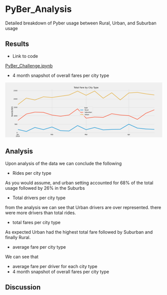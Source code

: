 # __PyBer_Analysis__

Detailed breakdown of Pyber usage between Rural, Urban, and Suburban usage

## Results

- Link to code 

[PyBer_Challenge.ipynb](https://github.com/JasonWilliams88/PyBer_Analysis/blob/main/PyBer_Challenge.ipynb)

- 4 month snapshot of overall fares per city type

![PyBer_fare_summary.png.png](https://github.com/JasonWilliams88/PyBer_Analysis/blob/main/analysis/PyBer_fare_summary.png.png)


## Analysis
Upon analysis of the data we can conclude the following
- Rides per city type

As you would assume, and urban setting accounted for 68% of the total usage followed by 26% in the Suburbs

- Total drivers per city type

from the analysis we can see that Urban drivers are over represented. there were more drivers than total rides.

- total fares per city type

As expected Urban had the highest total fare followed by Suburban and finally Rural.

- average fare per city type

We can see that 

- average fare per driver for each city type
- 4 month snapshot of overall fares per city type

## Discussion

